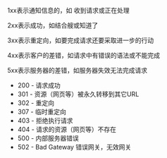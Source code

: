 1xx表示通知信息的，如 收到请求或正在处理

2xx表示成功，如结合艘或知道了

3xx表示重定向，如要完成请求还要采取进一步的行动

4xx表示客户的差错，如请求中有错误的语法或不能完成

5xx表示服务器的差错，如服务器失效无法完成请求

- 200 - 请求成功
- 301 - 资源（网页等）被永久转移到其它URL
- 302 - 重定向
- 307 - 临时重定向
- 403 - 拒绝执行请求
- 404 - 请求的资源（网页等）不存在
- 500 - 内部服务器错误
- 502 - Bad Gateway 错误网关，无效网关